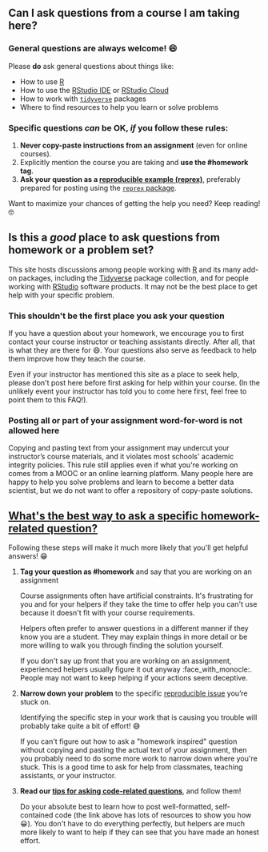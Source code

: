 ## Can I ask questions from a course I am taking here?

### General questions are always welcome! :smile:

Please **do** ask general questions about things like:

- How to use [R](https://community.rstudio.com/c/general)
- How to use the [RStudio IDE](https://community.rstudio.com/c/rstudio-ide) or [RStudio Cloud](https://community.rstudio.com/c/rstudio-cloud)
- How to work with [`tidyverse`](https://community.rstudio.com/c/tidyverse/) packages
- Where to find resources to help you learn or solve problems

### Specific questions *can* be OK, *if* you follow these rules:

1. **Never copy-paste instructions from an assignment** (even for online courses).
1. Explicitly mention the course you are taking and **use the #homework tag**.
1. **Ask your question as a [reproducible example (reprex)](https://community.rstudio.com/t/faq-how-to-do-a-minimal-reproducible-example-reprex-for-beginners/23061/)**, preferably prepared for posting using the [`reprex` package](http://tidyverse.com/help).

Want to maximize your chances of getting the help you need? Keep reading! :nerd_face:
  
## Is this a _good_ place to ask questions from homework or a problem set?

This site hosts discussions among people working with [R](https://www.r-project.org) and its many add-on packages, including the [Tidyverse](https://www.tidyverse.org/) package collection, and for people working with [RStudio](https://www.rstudio.com) software products. It may not be the best place to get help with your specific problem.

### This shouldn't be the first place you ask your question

If you have a question about your homework, we encourage you to first contact your course instructor or teaching assistants directly. After all, that is what they are there for :smile:. Your questions also serve as  feedback to help them improve how they teach the course.

Even if your instructor has mentioned this site as a place to seek help, please don't post here before first asking for help within your course. (In the unlikely event your instructor has told you to come here first, feel free to point them to this FAQ!).

### Posting all or part of your assignment word-for-word is not allowed here

Copying and pasting text from your assignment may undercut your instructor’s course materials, and it violates most schools' academic integrity policies. This rule still applies even if what you're working on comes from a MOOC or an online learning platform. Many people here are happy to help you solve problems and learn to become a better data scientist, but we do not want to offer a repository of copy-paste solutions.

<a name="best-practice"></a>

## [What's the best way to ask a specific homework-related question?](#best-practice)

Following these steps will make it much more likely that you'll get helpful answers! :grin:

1. **Tag your question as #homework** and say that you are working on an assignment

    Course assignments often have artificial constraints. It's frustrating for you and for your helpers if they take the time to offer help you can't use because it doesn't fit with your course requirements.

    Helpers often prefer to answer questions in a different manner if they know you are a student. They may explain things in more detail or be more willing to walk you through finding the solution yourself.

    If you don't say up front that you are working on an assignment, experienced helpers usually figure it out anyway :face_with_monocle:. People may not want to keep helping if your actions seem deceptive.

1. **Narrow down your problem** to the specific [reproducible issue](https://www.tidyverse.org/help/) you’re stuck on.

    Identifying the specific step in your work that is causing you trouble will probably take quite a bit of effort! :sweat_smile:

    If you can't figure out how to ask a "homework inspired" question without copying and pasting the actual text of your assignment, then you probably need to do some more work to narrow down where you're stuck. This is a good time to ask for help from classmates, teaching assistants, or your instructor.

1. **Read our [tips for asking code-related questions](https://community.rstudio.com/t/6824/)**, and follow them!

    Do your absolute best to learn how to post well-formatted, self-contained code (the link above has lots of resources to show you how :grinning:). You don't have to do everything perfectly, but helpers are much more likely to want to help if they can see that you have made an honest effort.
